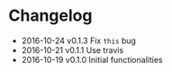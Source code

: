# Changelog

 - 2016-10-24   v0.1.3   Fix `this` bug
 - 2016-10-21   v0.1.1   Use travis
 - 2016-10-19   v0.1.0   Initial functionalities
